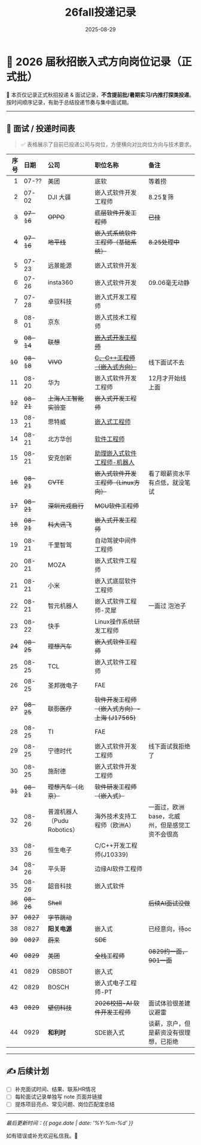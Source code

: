﻿---
title: "26fall投递记录"
date: 2025-08-29
categories: Fall_Reviews
tags: [面经, 秋招, 嵌入式软件]
layout: note
excerpt: 只记录秋招正式批，不记录提前批。
---
# 🎯 2026 届秋招嵌入式方向岗位记录（正式批）

📌 本页仅记录正式秋招投递 & 面试记录，**不含提前批/暑期实习/内推打探类投递**。按时间顺序记录，有助于总结投递节奏与集中面试期。

---

## 📅 面试 / 投递时间表

> ✅ 表格展示了目前已投递公司与岗位，方便横向对比岗位方向与技术要求。

|    序号 | 日期       | 公司                        | 职位名称                                                                                                                                                                                              | 备注                                           |
| ------: | :--------- | :-------------------------- | :---------------------------------------------------------------------------------------------------------------------------------------------------------------------------------------------------- | :--------------------------------------------- |
|       1 | 07-??      | 美团                        | 底软                                                                                                                                                                                                  | 等着捞                                         |
|       2 | 07-02      | DJI 大疆                    | 嵌入式软件开发工程师                                                                                                                                                                                  | 8.25复筛                                       |
|  ~~3~~ | ~~07-16~~ | ~~OPPO~~                   | ~~底层软件开发工程师~~                                                                                                                                                                               | ~~已挂~~                                      |
|  ~~4~~ | ~~07-16~~ | ~~地平线~~                 | ~~嵌入式系统软件工程师（基础系统）~~                                                                                                                                                                 | ~~8.25处理中~~                                |
|       5 | 07-23      | 远景能源                    | 嵌入式软件开发                                                                                                                                                                                        |                                                |
|       6 | 07-26      | insta360                    | 嵌入式软件开发                                                                                                                                                                                        | 09.06毫无动静                                  |
|       7 | 07-28      | 卓驭科技                    | 嵌入式开发工程师                                                                                                                                                                                      |                                                |
|       8 | 08-01      | 京东                        | 嵌入式技术工程师                                                                                                                                                                                      |                                                |
|  ~~9~~ | ~~08-14~~ | ~~联想~~                   | ~~[嵌入式开发工程师](https://talent.lenovo.com.cn/position/detail?id=1541)~~                                                                                                                            |                                                |
| ~~10~~ | ~~08-18~~ | ~~VIVO~~                   | ~~[C、C++工程师（嵌入式方向）](https://hr-campus.vivo.com/campus/detail?jobAdId=b1d97aa0-54b7-4b13-902b-3b2b9a91afe2)~~                                                                                 | 线下面试不去                                   |
|      11 | 08-20      | 华为                        | 嵌入式软件开发工程师                                                                                                                                                                                  | 12月才开始线上面                               |
| ~~12~~ | ~~08-21~~ | ~~上海人工智能实验室~~     | ~~嵌入式开发工程师~~                                                                                                                                                                                 |                                                |
|      13 | 08-21      | 思特威                      | [嵌入式工程师](https://app.mokahr.com/campus_apply/smartsenstech1/56088?recommendCode=DS2xZPy3#/job/d097d867-f2cd-4bae-8fa9-d5efafce4a97)                                                                |                                                |
|      14 | 08-21      | 北方华创                    | [软件工程师](https://career.naura.com/campus/detail?jobAdId=4bd4ef9b-7c7c-4d37-aea0-beb3bbe59afe)                                                                                                        |                                                |
|      15 | 08-21      | 安克创新                    | [助理嵌入式软件工程师-机器人](https://anker-in.jobs.feishu.cn/referral/campus/position/7539826644011534643/detail?token=NTsxNzU1MTYzOTU4NzIwOzc1MzgyOTk5MDU2NjkwMjE2OTk7NzUzODM2MDMzNDUwOTAxNzQwNzsxLzE) |                                                |
| ~~16~~ | ~~08-21~~ | ~~CVTE~~                   | ~~嵌入式软件开发工程师（Linux方向）~~                                                                                                                                                                | 看了眼薪资水平有点低，就没笔试                 |
| ~~17~~ | ~~08-21~~ | ~~深圳元戎启行~~           | ~~MCU软件工程师~~                                                                                                                                                                                    |                                                |
| ~~18~~ | ~~08-21~~ | ~~科大讯飞~~               | ~~嵌入式开发工程师~~                                                                                                                                                                                 |                                                |
|      19 | 08-21      | 千里智驾                    | 自动驾驶中间件工程师                                                                                                                                                                                  |                                                |
|      20 | 08-21      | MOZA                        | 嵌入式软件工程师                                                                                                                                                                                      |                                                |
|      21 | 08-21      | 小米                        | 嵌入式底层软件工程师                                                                                                                                                                                  |                                                |
|      22 | 08-21      | 智元机器人                  | 嵌入式软件工程师-灵犀                                                                                                                                                                                 | 一面过 泡池子                                  |
|      23 | 08-22      | 快手                        | Linux操作系统研发工程师                                                                                                                                                                               |                                                |
| ~~24~~ | ~~08-25~~ | ~~理想汽车~~               | ~~嵌入式软件工程师~~                                                                                                                                                                                 |                                                |
|      25 | 08-25      | TCL                         | 嵌入式软件工程师                                                                                                                                                                                      |                                                |
|      26 | 08-25      | 圣邦微电子                  | FAE                                                                                                                                                                                                   |                                                |
| ~~27~~ | ~~08-25~~ | ~~联影医疗~~               | ~~软件开发工程师（嵌入式方向）- 上海 (J17565)~~                                                                                                                                                      |                                                |
|      28 | 08-25      | TI                          | FAE                                                                                                                                                                                                   |                                                |
|      29 | 08-25      | 宁德时代                    | 嵌入式软件开发工程师                                                                                                                                                                                  | 线下面试我拒绝了                               |
|      30 | 08-25      | 施耐德                      | 嵌入式软件开发工程师                                                                                                                                                                                  |                                                |
| ~~31~~ | ~~08-21~~ | ~~理想汽车（北京）~~       | ~~软件研发工程师（嵌入式）~~                                                                                                                                                                         |                                                |
|      32 | 08-26      | 普渡机器人（Pudu Robotics） | 海外技术支持工程师（欧洲A）                                                                                                                                                                           | 一面过，欧洲base，北威州，但是感觉工资不会很高 |
|      33 | 08-26      | 恒生电子                    | C/C++开发工程师(J10339)                                                                                                                                                                               |                                                |
|      34 | 08-26      | 平头哥                      | 边缘AI软件工程师                                                                                                                                                                                      |                                                |
|      35 | 08-26      | 韶音科技                    | 嵌入式软件                                                                                                                                                                                            |                                                |
| ~~36~~ | ~~08-26~~ | ~~Shell~~                  |                                                                                                                                                                                                       | ~~后续AI面试没做~~                            |
| ~~37~~ | ~~0827~~  | ~~字节跳动~~               |                                                                                                                                                                                                       |                                                |
|      38 | 0827       | **阳关电源**          | 嵌入式                                                                                                                                                                                                | 已经意向，待oc                                 |
| ~~39~~ | ~~0827~~  | ~~蔚来~~                   | ~~SDE~~                                                                                                                                                                                              |                                                |
| ~~40~~ | ~~0829~~  | ~~美团~~                   | ~~全栈工程师~~                                                                                                                                                                                       | ~~0829约一面，901一面~~                       |
|      41 | 0829       | OBSBOT                      | 嵌入式                                                                                                                                                                                                |                                                |
|      42 | 0829       | BOSCH                       | 嵌入式电子工程师-PT                                                                                                                                                                                   |                                                |
| ~~43~~ | ~~0829~~  | ~~壁仞科技~~               | ~~2026校招-AI 软件开发工程师~~                                                                                                                                                                       | 面试体验很差建议避雷                           |
|      44 | 0929       | **和利时**            | SDE嵌入式                                                                                                                                                                                             | 谈薪，京户，但是薪资没有很理想，已拒绝         |

---

## ✍️ 后续计划

- [ ] 补充面试时间、结果、联系HR情况
- [ ] 每轮面试记录单独写 note 页面并链接
- [ ] 提炼项目亮点、常见问题、岗位匹配度总结

---

_最后更新时间：{{ page.date | date: '%Y-%m-%d' }}_

如有错误或补充欢迎私信我。🌱
